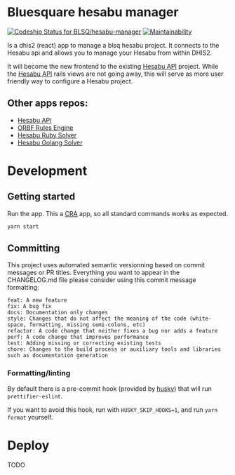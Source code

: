# Bluesquare hesabu manager

[![Codeship Status for BLSQ/hesabu-manager](https://app.codeship.com/projects/26ac2980-f254-0137-7e72-028602bdcca6/status?branch=master)](https://app.codeship.com/projects/375752) [![Maintainability](https://api.codeclimate.com/v1/badges/172b174db9e2461c41bc/maintainability)](https://codeclimate.com/github/BLSQ/hesabu-manager/maintainability)

Is a dhis2 (react) app to manage a blsq hesabu project. It connects to the Hesabu api and allows you to manage your Hesabu from within DHIS2.

It will become the new frontend to the existing [Hesabu API](https://github.com/blsq/orbf2) project. While the [Hesabu API](https://github.com/blsq/orbf2) rails views are not going away, this will serve as more user friendly way to configure a Hesabu project.

## Other apps repos:

- [Hesabu API](https://github.com/blsq/orbf2)
- [ORBF Rules Engine](https://github.com/blsq/orbf-rules_engine)
- [Hesabu Ruby Solver](https://github.com/blsq/hesabu)
- [Hesabu Golang Solver](https://github.com/blsq/hesabu-go)

# Development

## Getting started

Run the app. This a [CRA](https://github.com/facebook/create-react-app) app, so all standard commands works as expected.

```bash
yarn start
```

## Committing

This project uses automated semantic versionning based on commit messages or PR titles.
Everything you want to appear in the CHANGELOG.md file please consider using this commit message formatting:

```
feat: A new feature
fix: A bug fix
docs: Documentation only changes
style: Changes that do not affect the meaning of the code (white-space, formatting, missing semi-colons, etc)
refactor: A code change that neither fixes a bug nor adds a feature
perf: A code change that improves performance
test: Adding missing or correcting existing tests
chore: Changes to the build process or auxiliary tools and libraries such as documentation generation
```

### Formatting/linting

By default there is a pre-commit hook (provided by [husky](https://github.com/typicode/husky#readme)) that will run `prettifier-eslint`.

If you want to avoid this hook, run with `HUSKY_SKIP_HOOKS=1`, and run `yarn format` yourself.

# Deploy

TODO
